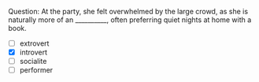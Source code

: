Question: At the party, she felt overwhelmed by the large crowd, as she is naturally more of an __________, often preferring quiet nights at home with a book.  
- [ ] extrovert  
- [x] introvert  
- [ ] socialite  
- [ ] performer  